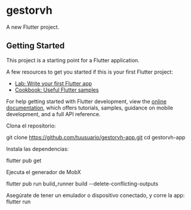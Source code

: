 # gestorvh

A new Flutter project.

## Getting Started

This project is a starting point for a Flutter application.

A few resources to get you started if this is your first Flutter project:

- [Lab: Write your first Flutter app](https://docs.flutter.dev/get-started/codelab)
- [Cookbook: Useful Flutter samples](https://docs.flutter.dev/cookbook)

For help getting started with Flutter development, view the
[online documentation](https://docs.flutter.dev/), which offers tutorials,
samples, guidance on mobile development, and a full API reference.

Clona el repositorio:

git clone https://github.com/tuusuario/gestorvh-app.git
cd gestorvh-app

Instala las dependencias:

flutter pub get


Ejecuta el generador de MobX

flutter pub run build_runner build --delete-conflicting-outputs

Asegúrate de tener un emulador o dispositivo conectado, y corre la app:
flutter run
